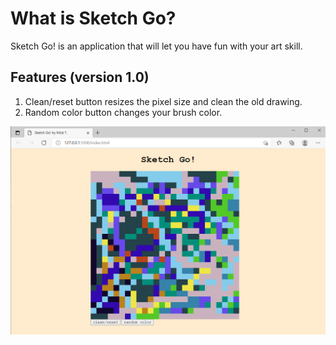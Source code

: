 # What is Sketch Go?
Sketch Go! is an application that will let you have fun with your art skill.
## Features (version 1.0)
  1. Clean/reset button resizes the pixel size and clean the old drawing.
  2. Random color button changes your brush color.

![Preview](https://github.com/mick593/etch-a-sketch/blob/main/preview.png)



